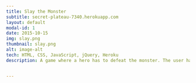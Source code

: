 ```yaml
---
title: Slay the Monster
subtitle: secret-plateau-7340.herokuapp.com
layout: default
modal-id: 1
date: 2015-10-15
img: slay.png
thumbnail: slay.png
alt: image-alt
tech: HTML, CSS, JavaScript, jQuery, Heroku
description: A game where a hero has to defeat the monster. The user has two choices attacking or healing. It was a really good opportunity to implement sprite animations with jQuery.


---
```

